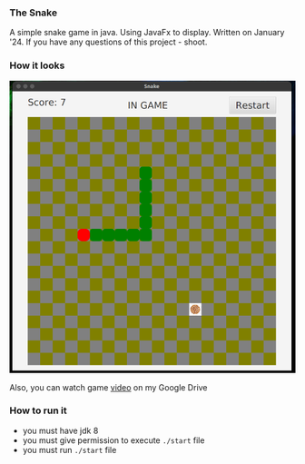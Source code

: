 ### The Snake

A simple snake game in java.
Using JavaFx to display.  Written on January '24.
If you have any questions of this project - shoot. 

### How it looks
<img src="pictures/snake-v1.png" alt="photo">

Also, you can watch game
<a href="https://drive.google.com/file/d/1nojIAAmxxn4FVLQNRoqLYzyRiB_gofzb/view?usp=sharing" target="_blank">video</a> on my Google Drive

### How to run it
* you must have jdk 8
* you must give permission to execute `./start` file
* you must run `./start` file
